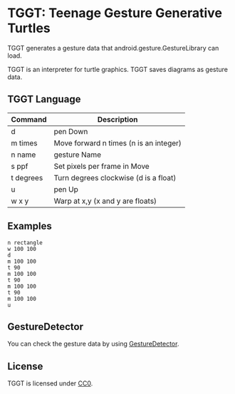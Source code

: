 TGGT: Teenage Gesture Generative Turtles
========================================

TGGT generates a gesture data that android.gesture.GestureLibrary can load.

TGGT is an interpreter for turtle graphics. TGGT saves diagrams as gesture data.

TGGT Language
---------------

| Command   | Description                            |
| --------- | -------------------------------------- |
| d         | pen Down                               |
| m times   | Move forward n times (n is an integer) |
| n name    | gesture Name                           |
| s ppf     | Set pixels per frame in Move           |
| t degrees | Turn degrees clockwise (d is a float)  |
| u         | pen Up                                 |
| w x y     | Warp at x,y (x and y are floats)       |

Examples
--------

```
n rectangle
w 100 100
d
m 100 100
t 90
m 100 100
t 90
m 100 100
t 90
m 100 100
u
```

GestureDetector
---------------

You can check the gesture data by using [GestureDetector](https://github.com/tkojitu/GestureDetector).

License
-------

TGGT is licensed under [CC0](https://creativecommons.org/publicdomain/zero/1.0/).
